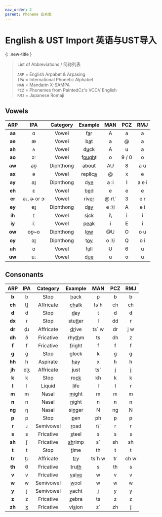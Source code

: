 ```yaml
---
nav_order: 2
parent: Phoneme 音素表
---
```


# English & UST Import 英语与UST导入

{: .new-title }
> List of Abbreviations / 简称列表
> 
> `ARP` = English Arpabet & Arpasing  
> `IPA` = International Phonetic Alphabet  
> `MAN` = Mandarin X-SAMPA  
> `PCZ` = Phonemes from PaintedCz's VCCV English  
> `RMJ` = Japanese Romaji  

## Vowels

|ARP|IPA|Category|Example|MAN|PCZ|RMJ|
|:----:|:----:|:----:|:----:|:----:|:----:|:----:|
|**aa**|ɑ|Vowel|f<u>a</u>r|A|a|a|
|**ae**|æ|Vowel|b<u>a</u>t|a|@|a|
|**ah**|ʌ|Vowel|d<u>u</u>ck|A|u|a|
|**ao**|ɔː|Vowel|f<u>ough</u>t|o|9 / 0|o|
|**aw**|aʊ̯|Diphthong|ab<u>ou</u>t|AU|8|a u|
|**ax**|ə|Vowel|replic<u>a</u>|@|x|e|
|**ay**|aɪ̯|Diphthong|d<u>ye</u>|a :i|I|a e i|
|**eh**|ɛ|Vowel|b<u>e</u>d|e|e|e|
|**er**|əɹ, ɚ or ɝ|Vowel|riv<u>er</u>|@ r\\`|3|e r|
|**ey**|eɪ̯|Diphthong|d<u>ay</u>|e :\\i|A|e i|
|**ih**|ɪ|Vowel|s<u>i</u>ck|i\\ |i|i|
|**iy**|iː|Vowel|p<u>ea</u>k|i|E|i|
|**ow**|oʊ̯~o|Diphthong|l<u>ow</u>|@U|O|o u|
|**oy**|ɔɪ̯|Diphthong|t<u>oy</u>|o :\\i|Q|o i|
|**uh**|ʊ|Vowel|f<u>u</u>ll|U|6|u|
|**uw**|uː|Vowel|d<u>ue</u>|u|o|u|  

## Consonants


|ARP|IPA|Category|Example|MAN|PCZ|RMJ|
|:----:|:----:|:----:|:----:|:----:|:----:|:----:|
|**b**|b|Stop|<u>b</u>ack|p|b|b|
|**ch**|tʃ|Affricate|<u>ch</u>alk|ts`h|ch|ch|
|**d**|d|Stop|<u>d</u>ay|t|d|d|
|**dx**|ɾ|Stop|stu<u>tt</u>er|l|dd|r|
|**dr**|d̠ɹ|Affricate|<u>dr</u>ive|ts` w|dr|j w|
|**dh**|ð|Fricative|rhy<u>th</u>m|ts|dh|z|
|**f**|f|Fricative|<u>f</u>right|f|f|f|
|**g**|g|Stop|<u>g</u>lock|k|g|g|
|**hh**|h|Aspirate|<u>h</u>ay|x|h|h|
|**jh**|dʒ|Affricate|<u>j</u>ust|ts`|j|j|
|**k**|k|Stop|ro<u>ck</u>|kh|k|k|
|**l**|l|Liquid|<u>l</u>ife|l|l|r|
|**m**|m|Nasal|<u>m</u>ight|m|m|m|
|**n**|n|Nasal|<u>n</u>ight|n|n|n|
|**ng**|ŋ|Nasal|si<u>ng</u>er|N|ng|N|
|**p**|p|Stop|<u>p</u>en|ph|p|p|
|**r**|ɹ|Semivowel|<u>r</u>oad|r\\`|r|r|
|**s**|s|Fricative|<u>s</u>teel|s|s|s|
|**sh**|ʃ|Fricative|<u>sh</u>rimp|s`|sh|sh|
|**t**|t|Stop|<u>t</u>ime|th|t|t|
|**tr**|t̠ɹ|Affricate|<u>tr</u>y|ts`h w|tr|ch w|
|**th**|θ|Fricative|tru<u>th</u>|s|th|s|
|**v**|v|Fricative|<u>v</u>al<u>ve</u>|w|v|v|
|**w**|w|Semivowel|<u>w</u>ool|w|w|w|
|**y**|j|Semivowel|<u>y</u>acht|j|y|y|
|**z**|z|Fricative|<u>z</u>ebra|ts|z|z|
|**zh**|ʒ|Fricative|vi<u>s</u>ion|z`|zh|j|